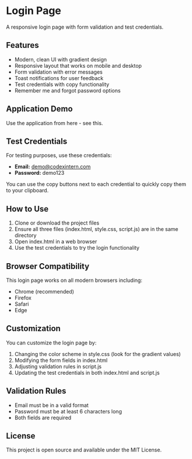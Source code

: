 # Login Page

A responsive login page with form validation and test credentials.

## Features

- Modern, clean UI with gradient design
- Responsive layout that works on mobile and desktop
- Form validation with error messages
- Toast notifications for user feedback
- Test credentials with copy functionality
- Remember me and forgot password options

## Application Demo
Use the application from here - see this[]().
## Test Credentials

For testing purposes, use these credentials:

- **Email:** demo@codexintern.com
- **Password:** demo123

You can use the copy buttons next to each credential to quickly copy them to your clipboard.

## How to Use

1. Clone or download the project files
2. Ensure all three files (index.html, style.css, script.js) are in the same directory
3. Open index.html in a web browser
4. Use the test credentials to try the login functionality

## Browser Compatibility

This login page works on all modern browsers including:
- Chrome (recommended)
- Firefox
- Safari
- Edge

## Customization

You can customize the login page by:

1. Changing the color scheme in style.css (look for the gradient values)
2. Modifying the form fields in index.html
3. Adjusting validation rules in script.js
4. Updating the test credentials in both index.html and script.js

## Validation Rules

- Email must be in a valid format
- Password must be at least 6 characters long
- Both fields are required

## License

This project is open source and available under the MIT License.